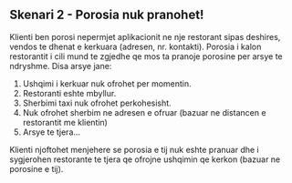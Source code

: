## Skenari 2 - Porosia nuk pranohet!

Klienti ben porosi nepermjet aplikacionit ne nje restorant sipas deshires, vendos te dhenat e kerkuara (adresen, nr. kontakti). Porosia i kalon restorantit i cili mund te zgjedhe qe mos ta pranoje porosine per arsye te ndryshme. Disa arsye jane:
1. Ushqimi i kerkuar nuk ofrohet per momentin.
2. Restoranti eshte mbyllur.
3. Sherbimi taxi nuk ofrohet perkohesisht.
4. Nuk ofrohet sherbim ne adresen e ofruar (bazuar ne distancen e restorantit me klientin)
5. Arsye te tjera...

Klienti njoftohet menjehere se porosia e tij nuk eshte pranuar dhe i sygjerohen restorante te tjera qe ofrojne ushqimin qe kerkon (bazuar ne porosine e tij).
